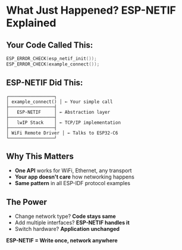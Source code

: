 # What Just Happened? ESP-NETIF Explained

<div class="grid grid-cols-2 gap-8">

<div>

## Your Code Called This:
```c
ESP_ERROR_CHECK(esp_netif_init());
ESP_ERROR_CHECK(example_connect());
```

## ESP-NETIF Did This:
```
┌─────────────────┐
│ example_connect() │ ← Your simple call
├─────────────────┤
│   ESP-NETIF     │ ← Abstraction layer
├─────────────────┤
│   lwIP Stack    │ ← TCP/IP implementation
├─────────────────┤
│ WiFi Remote Driver │ ← Talks to ESP32-C6
└─────────────────┘
```

</div>

<div>

## Why This Matters
- **One API** works for WiFi, Ethernet, any transport
- **Your app doesn't care** how networking happens
- **Same pattern** in all ESP-IDF protocol examples

## The Power
- Change network type? **Code stays same**
- Add multiple interfaces? **ESP-NETIF handles it**
- Switch hardware? **Application unchanged**

**ESP-NETIF = Write once, network anywhere**

</div>

</div>